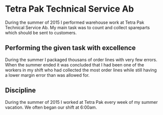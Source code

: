 # Tetra Pak Technical Service Ab

During the summer of 2015 I performed warehouse work at Tetra Pak Technical Service Ab. 
My main task was to count and collect spareparts which should be sent to customers. 

## Performing the given task with excellence
During the summer I packaged thousans of order lines with very few errors. When the summer ended it was concluded that I had been one of the workers in
my shift who had collected the most order lines while still having a lower margin error than was allowed for.

## Discipline
During the summer of 2015 I worked at Tetra Pak every week of my summer vacation. We often began our shift at 6:00am.
